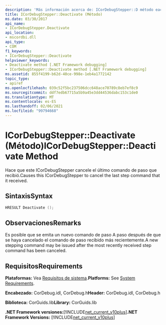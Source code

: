 ```yaml
---
description: 'Más información acerca de: ICorDebugStepper::D método eactivate'
title: ICorDebugStepper::Deactivate (Método)
ms.date: 03/30/2017
api_name:
- ICorDebugStepper.Deactivate
api_location:
- mscordbi.dll
api_type:
- COM
f1_keywords:
- ICorDebugStepper::Deactivate
helpviewer_keywords:
- Deactivate method [.NET Framework debugging]
- ICorDebugStepper::Deactivate method [.NET Framework debugging]
ms.assetid: 855f4199-b62d-40ce-998e-1eb4a1772142
topic_type:
- apiref
ms.openlocfilehash: 039c52f5bc237506dcc648ace70789c8eb7ef8c9
ms.sourcegitcommit: ddf7edb67715a5b9a45e3dd44536dabc153c1de0
ms.translationtype: MT
ms.contentlocale: es-ES
ms.lasthandoff: 02/06/2021
ms.locfileid: "99794668"
---
```

# <a name="icordebugstepperdeactivate-method"></a><span data-ttu-id="e64c6-103">ICorDebugStepper::Deactivate (Método)</span><span class="sxs-lookup"><span data-stu-id="e64c6-103">ICorDebugStepper::Deactivate Method</span></span>

<span data-ttu-id="e64c6-104">Hace que este ICorDebugStepper cancele el último comando de paso que recibió.</span><span class="sxs-lookup"><span data-stu-id="e64c6-104">Causes this ICorDebugStepper to cancel the last step command that it received.</span></span>  
  
## <a name="syntax"></a><span data-ttu-id="e64c6-105">Sintaxis</span><span class="sxs-lookup"><span data-stu-id="e64c6-105">Syntax</span></span>  
  
```cpp  
HRESULT Deactivate ();  
```  
  
## <a name="remarks"></a><span data-ttu-id="e64c6-106">Observaciones</span><span class="sxs-lookup"><span data-stu-id="e64c6-106">Remarks</span></span>  

 <span data-ttu-id="e64c6-107">Es posible que se emita un nuevo comando de paso A paso después de que se haya cancelado el comando de paso recibido más recientemente.</span><span class="sxs-lookup"><span data-stu-id="e64c6-107">A new stepping command may be issued after the most recently received step command has been canceled.</span></span>  
  
## <a name="requirements"></a><span data-ttu-id="e64c6-108">Requisitos</span><span class="sxs-lookup"><span data-stu-id="e64c6-108">Requirements</span></span>  

 <span data-ttu-id="e64c6-109">**Plataformas:** Vea [Requisitos de sistema](../../get-started/system-requirements.md).</span><span class="sxs-lookup"><span data-stu-id="e64c6-109">**Platforms:** See [System Requirements](../../get-started/system-requirements.md).</span></span>  
  
 <span data-ttu-id="e64c6-110">**Encabezado:** CorDebug.idl, CorDebug.h</span><span class="sxs-lookup"><span data-stu-id="e64c6-110">**Header:** CorDebug.idl, CorDebug.h</span></span>  
  
 <span data-ttu-id="e64c6-111">**Biblioteca:** CorGuids.lib</span><span class="sxs-lookup"><span data-stu-id="e64c6-111">**Library:** CorGuids.lib</span></span>  
  
 <span data-ttu-id="e64c6-112">**.NET Framework versiones:**[!INCLUDE[net_current_v10plus](../../../../includes/net-current-v10plus-md.md)]</span><span class="sxs-lookup"><span data-stu-id="e64c6-112">**.NET Framework Versions:** [!INCLUDE[net_current_v10plus](../../../../includes/net-current-v10plus-md.md)]</span></span>
